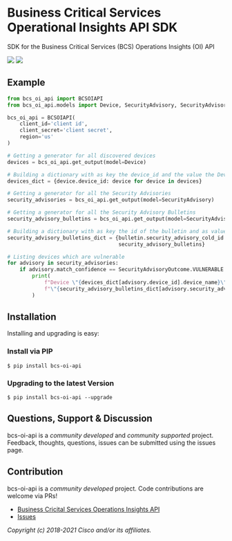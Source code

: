 # Business Critical Services Operational Insights API SDK

SDK for the Business Critical Services (BCS) Operations Insights (OI) API

[![](https://img.shields.io/badge/license-MIT-blue.svg)](https://github.com/CiscoDevNet/bcs-oi-api-sdk/blob/master/LICENSE)
[![](https://img.shields.io/pypi/v/bcs-oi-api.svg)](https://pypi.python.org/pypi/bcs-oi-api)

## Example

```python
from bcs_oi_api import BCSOIAPI
from bcs_oi_api.models import Device, SecurityAdvisory, SecurityAdvisoryBulletin, SecurityAdvisoryOutcome

bcs_oi_api = BCSOIAPI(
    client_id='client id',
    client_secret='client secret',
    region='us'
)

# Getting a generator for all discovered devices
devices = bcs_oi_api.get_output(model=Device)

# Building a dictionary with as key the device_id and the value the Device object for lookups
devices_dict = {device.device_id: device for device in devices}

# Getting a generator for all the Security Advisories
security_advisories = bcs_oi_api.get_output(model=SecurityAdvisory)

# Getting a generator for all the Security Advisory Bulletins
security_advisory_bulletins = bcs_oi_api.get_output(model=SecurityAdvisoryBulletin)

# Building a dictionary with as key the id of the bulletin and as value the bulletin itself for lookups
security_advisory_bulletins_dict = {bulletin.security_advisory_cold_id: bulletin for bulletin in
                                    security_advisory_bulletins}

# Listing devices which are vulnerable
for advisory in security_advisories:
    if advisory.match_confidence == SecurityAdvisoryOutcome.VULNERABLE:
        print(
            f"Device \"{devices_dict[advisory.device_id].device_name}\" is vulnerable to "
            f"\"{security_advisory_bulletins_dict[advisory.security_advisory_cold_id].bulletin_title}\""
        )

```

## Installation

Installing and upgrading is easy:

### Install via PIP
```
$ pip install bcs-oi-api
```

### Upgrading to the latest Version

```
$ pip install bcs-oi-api --upgrade
```


## Questions, Support & Discussion

bcs-oi-api is a *community developed* and *community supported* project. Feedback, thoughts, questions, issues can be submitted using the issues page.

## Contribution

bcs-oi-api is a *community developed* project. Code contributions are welcome via PRs!

 - [Business Cricital Services Operations Insights API](https://github.com/CiscoDevNet/bcs-oi-api-sdk)
 - [Issues](https://github.com/CiscoDevNet/bcs-oi-api-sdk/issues)

*Copyright (c) 2018-2021 Cisco and/or its affiliates.*
